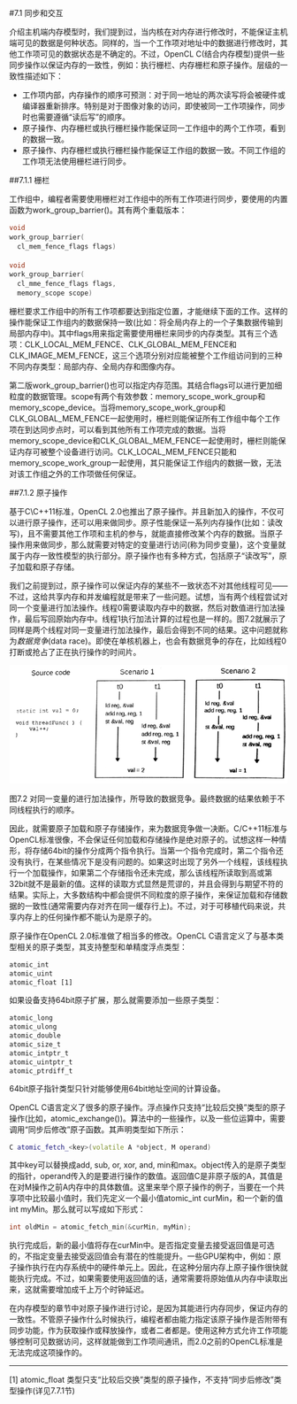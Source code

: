 #7.1 同步和交互

介绍主机端内存模型时，我们提到过，当内核在对内存进行修改时，不能保证主机端可见的数据是何种状态。同样的，当一个工作项对地址中的数据进行修改时，其他工作项可见的数据状态是不确定的。不过，OpenCL C(结合内存模型)提供一些同步操作以保证内存的一致性，例如：执行栅栏、内存栅栏和原子操作。层级的一致性描述如下：

- 工作项内部，内存操作的顺序可预测：对于同一地址的两次读写将会被硬件或编译器重新排序。特别是对于图像对象的访问，即使被同一工作项操作，同步时也需要遵循“读后写”的顺序。
- 原子操作、内存栅栏或执行栅栏操作能保证同一工作组中的两个工作项，看到的数据一致。
- 原子操作、内存栅栏或执行栅栏操作能保证工作组的数据一致。不同工作组的工作项无法使用栅栏进行同步。

##7.1.1 栅栏

工作组中，编程者需要使用栅栏对工作组中的所有工作项进行同步，要使用的内置函数为work_group_barrier()。其有两个重载版本：

```c++
void
work_group_barrier(
  cl_mem_fence_flags flags)
  
void
work_group_barrier(
  cl_mme_fence_flags flags,
  memory_scope scope)
```

栅栏要求工作组中的所有工作项都要达到指定位置，才能继续下面的工作。这样的操作能保证工作组内的数据保持一致(比如：将全局内存上的一个子集数据传输到局部内存中)。其中flags用来指定需要使用栅栏来同步的内存类型。其有三个选项：CLK_LOCAL_MEM_FENCE、CLK_GLOBAL_MEM_FENCE和CLK_IMAGE_MEM_FENCE，这三个选项分别对应能被整个工作组访问到的三种不同内存类型：局部内存、全局内存和图像内存。

第二版work_group_barrier()也可以指定内存范围。其结合flags可以进行更加细粒度的数据管理。scope有两个有效参数：memory_scope_work_group和memory_scope_device。当将memory_scope_work_group和CLK_GLOBAL_MEM_FENCE一起使用时，栅栏则能保证所有工作组中每个工作项在到达同步点时，可以看到其他所有工作项完成的数据。当将memory_scope_device和CLK_GLOBAL_MEM_FENCE一起使用时，栅栏则能保证内存可被整个设备进行访问。CLK_LOCAL_MEM_FENCE只能和memory_scope_work_group一起使用，其只能保证工作组内的数据一致，无法对该工作组之外的工作项做任何保证。

##7.1.2 原子操作

基于C\C++11标准，OpenCL 2.0也推出了原子操作。并且新加入的操作，不仅可以进行原子操作，还可以用来做同步。原子性能保证一系列内存操作(比如：读改写)，且不需要其他工作项和主机的参与，就能直接修改某个内存的数据。当原子操作用来做同步，那么就需要对特定的变量进行访问(称为同步变量)，这个变量就属于内存一致性模型的执行部分。原子操作也有多种方式，包括原子“读改写”，原子加载和原子存储。

我们之前提到过，原子操作可以保证内存的某些不一致状态不对其他线程可见——不过，这给共享内存和并发编程就是带来了一些问题。试想，当有两个线程尝试对同一个变量进行加法操作。线程0需要读取内存中的数据，然后对数值进行加法操作，最后写回原始内存中。线程1执行加法计算的过程也是一样的。图7.2就展示了同样是两个线程对同一变量进行加法操作，最后会得到不同的结果。这中问题就称为*数据竞争*(data race)。即使在单核机器上，也会有数据竞争的存在，比如线程0打断或抢占了正在执行操作的时间片。

![](../../images/chapter7/7-2.png)

图7.2 对同一变量的进行加法操作，所导致的数据竞争。最终数据的结果依赖于不同线程执行的顺序。

因此，就需要原子加载和原子存储操作，来为数据竞争做一决断。C/C++11标准与OpenCL标准很像，不会保证任何加载和存储操作是绝对原子的。试想这样一种情形，将存储64bit的操作分成两个指令执行。当第一个指令完成时，第二个指令还没有执行，在某些情况下是没有问题的。如果这时出现了另外一个线程，该线程执行一个加载操作，如果第二个存储指令还未完成，那么该线程所读取到高或第32bit就不是最新的值。这样的读取方式显然是荒谬的，并且会得到与期望不符的结果。实际上，大多数结构中都会提供不同粒度的原子操作，来保证加载和存储数据的一致性(通常需要内存对齐在同一缓存行上)。不过，对于可移植代码来说，共享内存上的任何操作都不能认为是原子的。

原子操作在OpenCL 2.0标准做了相当多的修改。OpenCL C语言定义了与基本类型相关的原子类型，其支持整型和单精度浮点类型：

```
atomic_int
atomic_uint
atomic_float [1]
```

如果设备支持64bit原子扩展，那么就需要添加一些原子类型：

```
atomic_long
atomic_ulong
atomic_double
atomic_size_t
atomic_intptr_t
atomic_uintptr_t
atomic_ptrdiff_t
```

64bit原子指针类型只针对能够使用64bit地址空间的计算设备。

OpenCL C语言定义了很多的原子操作。浮点操作只支持“比较后交换”类型的原子操作(比如，atomic_exchange())。算法中的一些操作，以及一些位运算中，需要调用“同步后修改”原子函数。其声明类型如下所示：

```c++
C atomic_fetch_<key>(volatile A *object, M operand)
```

其中key可以替换成add, sub, or, xor, and, min和max。object传入的是原子类型的指针，operand传入的是要进行操作的数值。返回值C是非原子版的A，其值是在对M操作之前A内存中的具体数值。这里来举个原子操作的例子，当要在一个共享项中比较最小值时，我们先定义一个最小值atomic_int curMin，和一个新的值int myMin。那么就可以写成如下形式：

```c++
int oldMin = atomic_fetch_min(&curMin, myMin);
```

执行完成后，新的最小值将存在curMin中。是否指定变量去接受返回值是可选的，不指定变量去接受返回值会有潜在的性能提升。一些GPU架构中，例如：原子操作执行在内存系统中的硬件单元上。因此，在这种分层内存上原子操作很快就能执行完成。不过，如果需要使用返回值的话，通常需要将原始值从内存中读取出来，这就需要增加成千上万个时钟延迟。

在内存模型的章节中对原子操作进行讨论，是因为其能进行内存同步，保证内存的一致性。不管原子操作什么时候执行，编程者都由能力指定该原子操作是否附带有同步功能，作为获取操作或释放操作，或者二者都是。使用这种方式允许工作项能够控制可见数据访问，这样就能做到工作项间通讯，而2.0之前的OpenCL标准是无法完成这项操作的。

-------

[1] atomic_float 类型只支“比较后交换”类型的原子操作，不支持“同步后修改”类型操作(详见7.7.1节)
